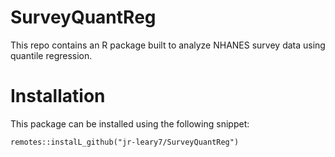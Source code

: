 # SurveyQuantReg

This repo contains an R package built to analyze NHANES survey data using quantile regression. 

# Installation 

This package can be installed using the following snippet:

```
remotes::instalL_github("jr-leary7/SurveyQuantReg")
```
